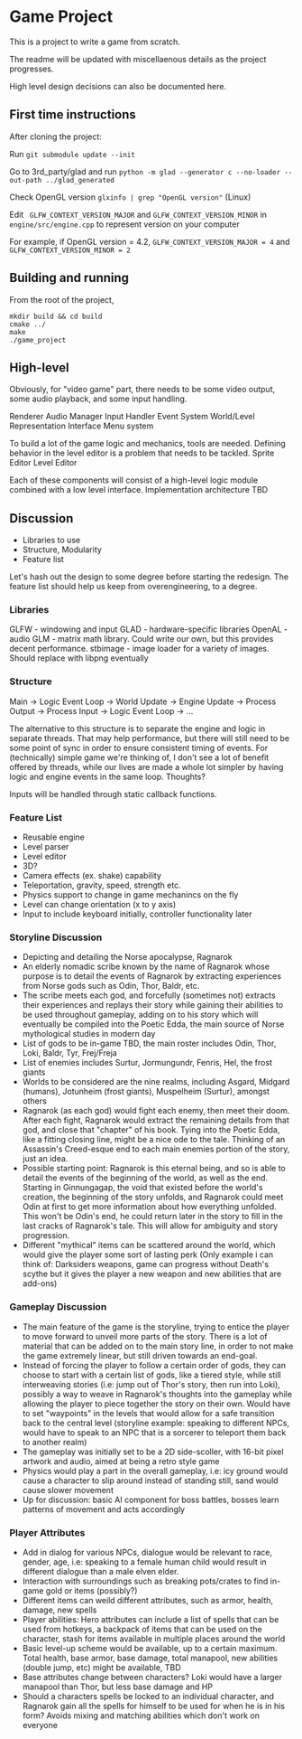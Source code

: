 # Game Project

This is a project to write a game from scratch.

The readme will be updated with miscellaenous details as the project progresses.

High level design decisions can also be documented here.

## First time instructions
After cloning the project:

Run `git submodule update --init`

Go to 3rd_party/glad and run `python -m glad --generator c --no-loader --out-path ../glad_generated`

Check OpenGL version `glxinfo | grep "OpenGL version"` (Linux)   

Edit ` GLFW_CONTEXT_VERSION_MAJOR` and `GLFW_CONTEXT_VERSION_MINOR` in `engine/src/engine.cpp` to represent version on your computer

For example, if OpenGL version = 4.2, `GLFW_CONTEXT_VERSION_MAJOR = 4` and `GLFW_CONTEXT_VERSION_MINOR = 2`

## Building and running
From the root of the project,
~~~~
mkdir build && cd build
cmake ../
make
./game_project
~~~~

## High-level
Obviously, for "video game" part, there needs to be some video output, some audio playback, and some input handling.

Renderer
Audio Manager
Input Handler
Event System
World/Level Representation
Interface
    Menu system	
	
To build a lot of the game logic and mechanics, tools are needed. Defining behavior in the level editor is a problem that needs to be tackled. 
Sprite Editor
Level Editor

Each of these components will consist of a high-level logic module combined with a low level interface. Implementation architecture TBD

## Discussion

- Libraries to use
- Structure, Modularity
- Feature list

Let's hash out the design to some degree before starting the redesign. The feature list should help us keep from overengineering, to a degree.

### Libraries

GLFW - windowing and input
GLAD - hardware-specific libraries
OpenAL - audio
GLM - matrix math library. Could write our own, but this provides decent performance.
stbimage - image loader for a variety of images. Should replace with libpng eventually

### Structure

Main -> Logic Event Loop -> World Update -> Engine Update -> Process Output -> Process Input -> Logic Event Loop -> ...

The alternative to this structure is to separate the engine and logic in separate threads. That may help performance, but there will still need to be some point of sync in order to ensure consistent timing of events. For (technically) simple game we're thinking of, I don't see a lot of benefit offered by threads, while our lives are made a whole lot simpler by having logic and engine events in the same loop. Thoughts?

Inputs will be handled through static callback functions.

### Feature List

- Reusable engine
- Level parser
- Level editor
- 3D?
- Camera effects (ex. shake) capability
- Teleportation, gravity, speed, strength etc.
- Physics support to change in game mechanincs on the fly
- Level can change orientation (x to y axis)
- Input to include keyboard initially, controller functionality later

### Storyline Discussion
- Depicting and detailing the Norse apocalypse, Ragnarok
- An elderly nomadic scribe known by the name of Ragnarok whose purpose is to detail the events of Ragnarok by extracting experiences from Norse gods such as Odin, Thor, Baldr, etc.
- The scribe meets each god, and forcefully (sometimes not) extracts their experiences and replays their story while gaining their abilities to be used throughout gameplay, adding on to his story which will eventually be compiled into the Poetic Edda, the main source of Norse mythological studies in modern day
- List of gods to be in-game TBD, the main roster includes Odin, Thor, Loki, Baldr, Tyr, Frej/Freja
- List of enemies includes Surtur, Jormungundr, Fenris, Hel, the frost giants
- Worlds to be considered are the nine realms, including Asgard, Midgard (humans), Jotunheim (frost giants), Muspelheim (Surtur), amongst others
- Ragnarok (as each god) would fight each enemy, then meet their doom. After each fight, Ragnarok would extract the remaining details from that god, and close that "chapter" of his book. Tying into the Poetic Edda, like a fitting closing line, might be a nice ode to the tale. Thinking of an Assassin's Creed-esque end to each main enemies portion of the story, just an idea.
- Possible starting point: Ragnarok is this eternal being, and so is able to detail the events of the beginning of the world, as well as the end. Starting in Ginnungagap, the void that existed before the world's creation, the beginning of the story unfolds, and Ragnarok could meet Odin at first to get more information about how everything unfolded. This won't be Odin's end, he could return later in the story to fill in the last cracks of Ragnarok's tale. This will allow for ambiguity and story progression.
- Different "mythical" items can be scattered around the world, which would give the player some sort of lasting perk (Only example i can think of: Darksiders weapons, game can progress without Death's scythe but it gives the player a new weapon and new abilities that are add-ons)

### Gameplay Discussion
- The main feature of the game is the storyline, trying to entice the player to move forward to unveil more parts of the story. There is a lot of material that can be added on to the main story line, in order to not make the game extremely linear, but still driven towards an end-goal.
- Instead of forcing the player to follow a certain order of gods, they can choose to start with a certain list of gods, like a tiered style, while still interweaving stories (i.e: jump out of Thor's story, then run into Loki), possibly a way to weave in Ragnarok's thoughts into the gameplay while allowing the player to piece together the story on their own. Would have to set "waypoints" in the levels that would allow for a safe transition back to the central level (storyline example: speaking to different NPCs, would have to speak to an NPC that is a sorcerer to teleport them back to another realm)
- The gameplay was initially set to be a 2D side-scoller, with 16-bit pixel artwork and audio, aimed at being a retro style game
- Physics would play a part in the overall gameplay, i.e: icy ground would cause a character to slip around instead of standing still, sand would cause slower movement
- Up for discussion: basic AI component for boss battles, bosses learn patterns of movement and acts accordingly

### Player Attributes
- Add in dialog for various NPCs, dialogue would be relevant to race, gender, age, i.e: speaking to a female human child would result in different dialogue than a male elven elder.
- Interaction with surroundings such as breaking pots/crates to find in-game gold or items (possibly?)
- Different items can weild different attributes, such as armor, health, damage, new spells
- Player abilities: Hero attributes can include a list of spells that can be used from hotkeys, a backpack of items that can be used on the character, stash for items available in multiple places around the world
- Basic level-up scheme would be available, up to a certain maximum. Total health, base armor, base damage, total manapool, new abilities (double jump, etc) might be available, TBD
- Base attributes change between characters? Loki would have a larger manapool than Thor, but less base damage and HP
- Should a characters spells be locked to an individual character, and Ragnarok gain all the spells for himself to be used for when he is in his form? Avoids mixing and matching abilities which don't work on everyone

